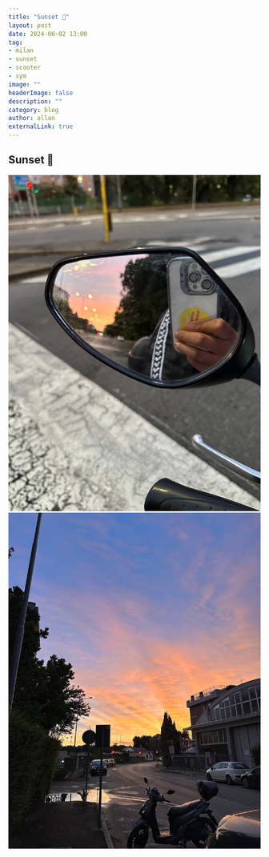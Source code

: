 ```yaml
---
title: "Sunset 🌇"
layout: post
date: 2024-06-02 13:00
tag: 
- milan
- sunset
- scooter 
- sym
image: ""
headerImage: false
description: ""
category: blog
author: allan
externalLink: true
---
```


## Sunset 🌇


<div>
    <img class="image" src="https://github.com/Allan-Nava/Allan-Nava.github.io/blob/master/assets/images/photo_2024-08-07.jpg?raw=true" alt="" />
</div>


<div>
    <img class="image" src="https://github.com/Allan-Nava/Allan-Nava.github.io/blob/master/assets/images/photo_2024-08-07-01.jpg?raw=true" alt="" />
</div>
